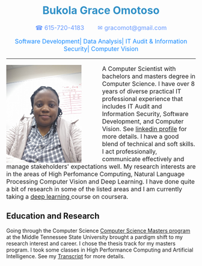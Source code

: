 <div class="info2">
<h1 style = "text-align:center;color:#3090c7">Bukola Grace Omotoso</h1>
<p  style = "text-align:center; font-size: 16px;color:#6698ff"> &#9742; 615-720-4183   &nbsp;&nbsp;&nbsp;&nbsp;&nbsp;&nbsp; &#9993; gracomot@gmail.com</p>
<p style="font-weight:normal; text-align:center; font-size: 16px;color:#1589ff">Software Development| Data Analysis| IT Audit & Information Security| Computer Vision</p>
</div>

<hr/>

<div id="container">
<img src="grace_photo.jpg" alt="Picture of Grace Omotoso" width="200" height="260" align="left" style="margin-top: 0px; margin-right: 55px; margin-bottom: 0px; margin-left: 0px;">
<p style="font-size: 16px;">
A Computer Scientist with bachelors and masters degree in Computer Science.  I have over 8 years of diverse practical IT professional experience that includes IT Audit and Information Security, Software Development, and Computer Vision. See <a href="https://www.linkedin.com/in/bukola-grace-omotoso-18003345/
 " target="_blank">linkedin profile</a> for more details. I have a good blend of technical and soft skills. I act professionally, communicate effectively and manage stakeholders' expectations well. My research interests are in the areas of High Perfomance Computing, Natural Language Processing Computer Vision and Deep Learning. 
I have done quite a bit of research in some of the listed areas and I am currently taking a <a href="https://www.coursera.org/specializations/deep-learning
" target="_blank">deep learning </a>course on coursera.
 
</p>

<div class="info">
<h2>Education and Research</h2>
Going  through the Computer Science <a href=" https://www.mtsu.edu/programs/computer-science-ms/index.php
 " target="_blank">Computer Science Masters program</a> at the Middle Tennessee State University</a> brought a pardigm shift to my research interest and career. I chose the thesis track for my masters program. I took some classes in High Performance Computing and Artificial Intelligence. See my  <a href="Transcript.pdf" target="_blank">Transcript<a/> for more details.  


</div>



</div>


